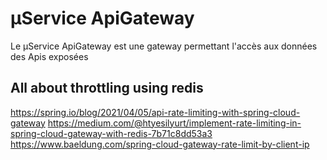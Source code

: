 # µService ApiGateway

Le µService ApiGateway est une gateway permettant l'accès aux données des Apis exposées


## All about throttling using redis

https://spring.io/blog/2021/04/05/api-rate-limiting-with-spring-cloud-gateway
https://medium.com/@htyesilyurt/implement-rate-limiting-in-spring-cloud-gateway-with-redis-7b71c8dd53a3
https://www.baeldung.com/spring-cloud-gateway-rate-limit-by-client-ip


